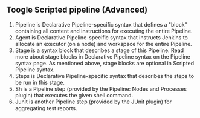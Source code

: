 ## Toogle Scripted pipeline (Advanced)
1. Pipeline is Declarative Pipeline-specific syntax that defines a "block" containing all content and instructions for executing the entire Pipeline.
2. Agent is Declarative Pipeline-specific syntax that instructs Jenkins to allocate an executor (on a node) and workspace for the entire Pipeline.
3. Stage is a syntax block that describes a stage of this Pipeline. Read more about stage blocks in Declarative Pipeline syntax on the Pipeline syntax page. As mentioned above, stage blocks are optional in Scripted Pipeline syntax.
4. Steps is Declarative Pipeline-specific syntax that describes the steps to be run in this stage.
5. Sh is a Pipeline step (provided by the Pipeline: Nodes and Processes plugin) that executes the given shell command.
6. Junit is another Pipeline step (provided by the JUnit plugin) for aggregating test reports.